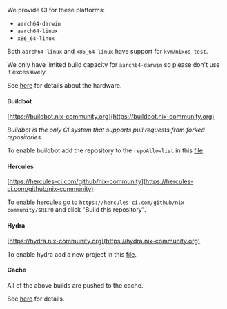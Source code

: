 We provide CI for these platforms:

- `aarch64-darwin`
- `aarch64-linux`
- `x86_64-linux`

Both `aarch64-linux` and `x86_64-linux` have support for `kvm`/`nixos-test`.

We only have limited build capacity for `aarch64-darwin` so please don't use it excessively.

See [here](./infrastructure.md#continuous-integration) for details about the hardware.

#### Buildbot

[https://buildbot.nix-community.org](https://buildbot.nix-community.org)

_Buildbot is the only CI system that supports pull requests from forked repositories._

To enable buildbot add the repository to the `repoAllowlist` in this [file](https://github.com/nix-community/infra/blob/master/modules/nixos/buildbot.nix).

#### Hercules

[https://hercules-ci.com/github/nix-community](https://hercules-ci.com/github/nix-community)

To enable hercules go to `https://hercules-ci.com/github/nix-community/$REPO` and click "Build this repository".

#### Hydra

[https://hydra.nix-community.org](https://hydra.nix-community.org)

To enable hydra add a new project in this [file](https://github.com/nix-community/infra/blob/master/terraform/hydra-projects.tf).

#### Cache

All of the above builds are pushed to the cache.

See [here](./cache.md) for details.
